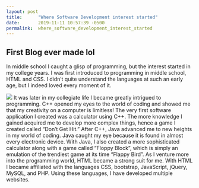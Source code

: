```yaml
---
layout: post
title:      "Where Software Development interest started"
date:       2019-11-11 10:57:39 -0500
permalink:  where_software_development_interest_started
---
```


## First Blog ever made lol

In middle school I caught a glisp of programming, but the interest started in my college years. I was first introduced to programming in middle school, HTML and CSS. I didn’t quite understand the languages at such an early age, but I indeed loved every moment of it.

![](https://media.giphy.com/media/P8MxmGnjmytws/giphy.gifhttp://)
[](https://media.giphy.com/media/P8MxmGnjmytws/giphy.gif)
It was later in my collegiate life I became greatly intrigued to programming. C++ opened my eyes to the world of coding and showed me that my creativity on a computer is limitless! The very first software application I created was a calculator using C++. The more knowledge I gained acquired me to develop more complex things, hence a game I created called “Don’t Get Hit.” After C++, Java advanced me to new heights in my world of coding. Java caught my eye because it is found in almost every electronic device. With Java, I also created a more sophisticated calculator along with a game called “Floppy Block”, which is simply an emulation of the trendiest game at its time “Flappy Bird”. As I venture more into the programming world, HTML became a strong suit for me. With HTML I became affiliated with the languages CSS, bootstrap, JavaScript, jQuery, MySQL, and PHP. Using these languages, I have developed multiple websites. 


